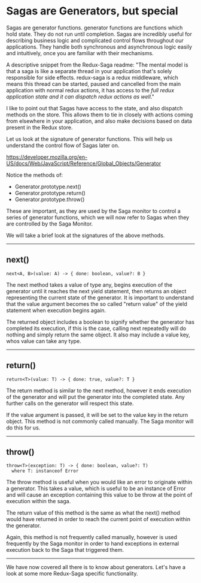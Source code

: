 # Sagas are Generators, but special
Sagas are generator functions. generator functions are functions which hold state. They do not run until completion. Sagas are incredibly useful for describing business logic and complicated control flows throughout our applications. They handle both synchronous and asynchronous logic easily and intuitively, once you are familiar with their mechanisms.

A descriptive snippet from the Redux-Saga readme: "The mental model is that a saga is like a separate thread in your application that's solely responsible for side effects. redux-saga is a redux middleware, which means this thread can be started, paused and cancelled from the main application with normal redux actions, it has access to the *full redux application state and it can dispatch redux actions as well*."

I like to point out that Sagas have access to the state, and also dispatch methods on the store. This allows them to tie in closely with actions coming from elsewhere in your application, and also make decisions based on data present in the Redux store.

Let us look at the signature of generator functions. This will help us understand the control flow of Sagas later on.

https://developer.mozilla.org/en-US/docs/Web/JavaScript/Reference/Global_Objects/Generator

Notice the methods of:
- Generator.prototype.next()
- Generator.prototype.return()
- Generator.prototype.throw()

These are important, as they are used by the Saga monitor to control a series of generator functions, which we will now refer to Sagas when they are controlled by the Saga Monitor.

We will take a brief look at the signatures of the above methods.

---

## next()

```
next<A, B>(value: A) -> { done: boolean, value?: B }
```

The next method takes a value of type any, begins execution of the generator until it reaches the next yield statement, then returns an object representing the current state of the generator. It is important to understand that the value argument becomes the so called "return value" of the yield statement when execution begins again.

The returned object includes a boolean to signify whether the generator has completed its execution, if this is the case, calling next repeatedly will do nothing and simply return the same object. It also may include a value key, whos value can take any type.

---

## return()

```
return<T>(value: T) -> { done: true, value?: T }
```

The return method is similar to the next method, however it ends execution of the generator and will put the generator into the completed state. Any further calls on the generator will respect this state.

If the value argument is passed, it will be set to the value key in the return object. This method is not commonly called manually. The Saga monitor will do this for us.

---

## throw()

```
throw<T>(exception: T) -> { done: boolean, value?: T)
  where T: instanceof Error
```

The throw method is useful when you would like an error to originate within a generator. This takes a value, which is useful to be an instance of Error and will cause an exception containing this value to be throw at the point of execution within the saga.

The return value of this method is the same as what the next() method would have returned in order to reach the current point of execution within the generator.

Again, this method is not frequently called manually, however is used frequently by the Saga monitor in order to hand exceptions in external execution back to the Saga that triggered them.


---

We have now covered all there is to know about generators. Let's have a look at some more Redux-Saga specific functionality.
